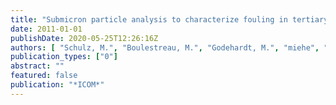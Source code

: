 ```yaml
---
title: "Submicron particle analysis to characterize fouling in tertiary membrane filtration"
date: 2011-01-01
publishDate: 2020-05-25T12:26:16Z
authors: [ "Schulz, M.", "Boulestreau, M.", "Godehardt, M.", "miehe", "Lesjean, B.", "Jekel, M." ]
publication_types: ["0"]
abstract: ""
featured: false
publication: "*ICOM*"
---
```


